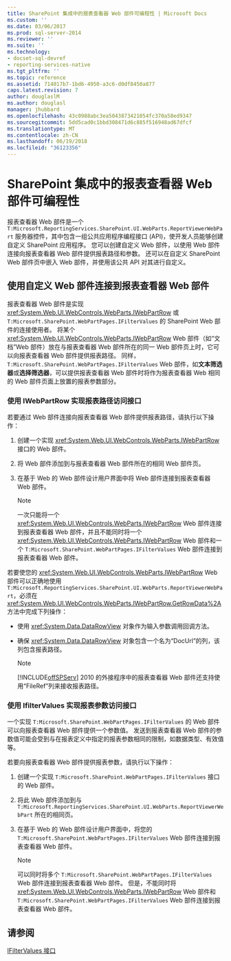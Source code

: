 ```yaml
---
title: SharePoint 集成中的报表查看器 Web 部件可编程性 | Microsoft Docs
ms.custom: ''
ms.date: 03/06/2017
ms.prod: sql-server-2014
ms.reviewer: ''
ms.suite: ''
ms.technology:
- docset-sql-devref
- reporting-services-native
ms.tgt_pltfrm: ''
ms.topic: reference
ms.assetid: 714017b7-1bd6-4950-a3c6-d0df8450a877
caps.latest.revision: 7
author: douglaslM
ms.author: douglasl
manager: jhubbard
ms.openlocfilehash: 43c0988abc3ea5043873421054fc370a58ed9347
ms.sourcegitcommit: 5dd5cad0c1bbd308471d6c885f516948ad67dfcf
ms.translationtype: MT
ms.contentlocale: zh-CN
ms.lasthandoff: 06/19/2018
ms.locfileid: "36123356"
---
```

# <a name="report-viewer-web-part-programmability-in-sharepoint-integration"></a>SharePoint 集成中的报表查看器 Web 部件可编程性
  报表查看器 Web 部件是一个 `T:Microsoft.ReportingServices.SharePoint.UI.WebParts.ReportViewerWebPart` 服务器控件，其中包含一组公共应用程序编程接口 (API)，使开发人员能够创建自定义 SharePoint 应用程序。 您可以创建自定义 Web 部件，以使用 Web 部件连接向报表查看器 Web 部件提供报表路径和参数。 还可以在自定义 SharePoint Web 部件页中嵌入 Web 部件，并使用该公共 API 对其进行自定义。  
  
## <a name="connecting-to-report-viewer-web-part-with-custom-web-parts"></a>使用自定义 Web 部件连接到报表查看器 Web 部件  
 报表查看器 Web 部件是实现 <xref:System.Web.UI.WebControls.WebParts.IWebPartRow> 或 `T:Microsoft.SharePoint.WebPartPages.IFilterValues` 的 SharePoint Web 部件的连接使用者。 将某个 <xref:System.Web.UI.WebControls.WebParts.IWebPartRow> Web 部件（如“文档”Web 部件）放在与报表查看器 Web 部件所在的同一 Web 部件页上时，它可以向报表查看器 Web 部件提供报表路径。 同样， `T:Microsoft.SharePoint.WebPartPages.IFilterValues` Web 部件，如**文本筛选器**或**选择筛选器**，可以提供报表查看器 Web 部件时将作为报表查看器 Web 相同的 Web 部件页面上放置的报表参数部分。  
  
### <a name="implementing-a-report-path-provider-with-iwebpartrow"></a>使用 IWebPartRow 实现报表路径访问接口  
 若要通过 Web 部件连接向报表查看器 Web 部件提供报表路径，请执行以下操作：  
  
1.  创建一个实现 <xref:System.Web.UI.WebControls.WebParts.IWebPartRow> 接口的 Web 部件。  
  
2.  将 Web 部件添加到与报表查看器 Web 部件所在的相同 Web 部件页。  
  
3.  在基于 Web 的 Web 部件设计用户界面中将 Web 部件连接到报表查看器 Web 部件。  
  
    > [!NOTE]  
    >  一次只能将一个 <xref:System.Web.UI.WebControls.WebParts.IWebPartRow> Web 部件连接到报表查看器 Web 部件，并且不能同时将一个 <xref:System.Web.UI.WebControls.WebParts.IWebPartRow> Web 部件和一个 `T:Microsoft.SharePoint.WebPartPages.IFilterValues` Web 部件连接到报表查看器 Web 部件。  
  
 若要使您的 <xref:System.Web.UI.WebControls.WebParts.IWebPartRow> Web 部件可以正确地使用 `T:Microsoft.ReportingServices.SharePoint.UI.WebParts.ReportViewerWebPart`，必须在 <xref:System.Web.UI.WebControls.WebParts.IWebPartRow.GetRowData%2A> 方法中完成下列操作：  
  
-   使用 <xref:System.Data.DataRowView> 对象作为输入参数调用回调方法。  
  
-   确保 <xref:System.Data.DataRowView> 对象包含一个名为“DocUrl”的列，该列包含报表路径。  
  
    > [!NOTE]  
    >  [!INCLUDE[offSPServ](../includes/offspserv-md.md)] 2010 的外接程序中的报表查看器 Web 部件还支持使用“FileRef”列来接收报表路径。  
  
### <a name="implementing-a-report-parameter-provider-with-ifiltervalues"></a>使用 IfilterValues 实现报表参数访问接口  
 一个实现 `T:Microsoft.SharePoint.WebPartPages.IFilterValues` 的 Web 部件可以向报表查看器 Web 部件提供一个参数值。 发送到报表查看器 Web 部件的参数值可能会受到与在报表定义中指定的报表参数相同的限制，如数据类型、有效值等。  
  
 若要向报表查看器 Web 部件提供报表参数，请执行以下操作：  
  
1.  创建一个实现 `T:Microsoft.SharePoint.WebPartPages.IFilterValues` 接口的 Web 部件。  
  
2.  将此 Web 部件添加到与 `T:Microsoft.ReportingServices.SharePoint.UI.WebParts.ReportViewerWebPart` 所在的相同页。  
  
3.  在基于 Web 的 Web 部件设计用户界面中，将您的 `T:Microsoft.SharePoint.WebPartPages.IFilterValues` Web 部件连接到报表查看器 Web 部件。  
  
    > [!NOTE]  
    >  可以同时将多个 `T:Microsoft.SharePoint.WebPartPages.IFilterValues` Web 部件连接到报表查看器 Web 部件。 但是，不能同时将 <xref:System.Web.UI.WebControls.WebParts.IWebPartRow> Web 部件和 `T:Microsoft.SharePoint.WebPartPages.IFilterValues` Web 部件连接到报表查看器 Web 部件。  
  
## <a name="see-also"></a>请参阅  
 [IFilterValues 接口](https://msdn.microsoft.com/en-us/library/office/microsoft.sharepoint.webpartpages.ifiltervalues\(v=office.15\).aspx)  
  
  